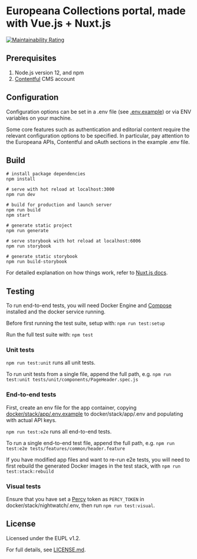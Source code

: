 # Europeana Collections portal, made with Vue.js + Nuxt.js
[![Maintainability Rating](https://sonarcloud.io/api/project_badges/measure?project=europeana_portal.js&metric=sqale_rating)](https://sonarcloud.io/dashboard?id=europeana_portal.js)

## Prerequisites

1. Node.js version 12, and npm
2. [Contentful](https://www.contentful.com/) CMS account

## Configuration
Configuration options can be set in a .env file (see [.env.example](/.env.example))
or via ENV variables on your machine.

Some core features such as authentication and editorial content require the relevant configuration options to be specified.
In particular, pay attention to the Europeana APIs, Contentful and oAuth sections in the example .env file.

## Build
```shell
# install package dependencies
npm install

# serve with hot reload at localhost:3000
npm run dev

# build for production and launch server
npm run build
npm start

# generate static project
npm run generate

# serve storybook with hot reload at localhost:6006
npm run storybook

# generate static storybook
npm run build-storybook

```

For detailed explanation on how things work, refer to [Nuxt.js docs](https://nuxtjs.org).

## Testing

To run end-to-end tests, you will need Docker Engine and [Compose](https://docs.docker.com/compose/) installed and
the docker service running.

Before first running the test suite, setup with: `npm run test:setup`

Run the full test suite with: `npm test`

### Unit tests

`npm run test:unit` runs all unit tests.

To run unit tests from a single file, append the full path, e.g.
`npm run test:unit tests/unit/components/PageHeader.spec.js`

### End-to-end tests

First, create an env file for the app container, copying
[docker/stack/app/.env.example](docker/stack/app/.env.example) to
docker/stack/app/.env and populating with actual API keys.

`npm run test:e2e` runs all end-to-end tests.

To run a single end-to-end test file, append the full path, e.g.
`npm run test:e2e tests/features/common/header.feature`

If you have modified app files and want to re-run e2e tests, you will need to first
rebuild the generated Docker images in the test stack, with `npm run test:stack:rebuild`

### Visual tests

Ensure that you have set a [Percy](https://percy.io) token as `PERCY_TOKEN` in
docker/stack/nightwatch/.env, then run `npm run test:visual`.

## License

Licensed under the EUPL v1.2.

For full details, see [LICENSE.md](LICENSE.md).
